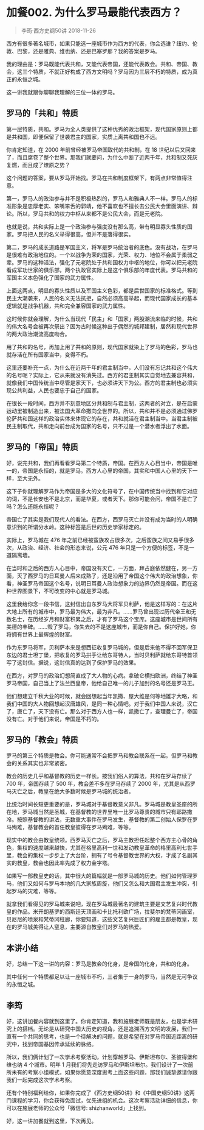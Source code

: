 # 加餐002. 为什么罗马最能代表西方？
> 李筠·西方史纲50讲
2018-11-26

西方有很多著名城市，如果只能选一座城市作为西方的代表，你会选谁？纽约、伦敦、巴黎，还是雅典、维也纳、还是巴塞罗那？我的答案是罗马。

我的理由是：罗马既能代表共和，又能代表帝国，还能代表教会。共和、帝国、教会，这三个特质，不就正好构成了西方文明吗？罗马因为三层不朽的特质，成为真正的永恒之城。

这一讲我就跟你聊聊我理解的三位一体的罗马。

## 罗马的「共和」特质
第一层特质，共和。罗马为全人类提供了这种优秀的政治框架，现代国家原则上都是共和国，即便保留了世袭君主的国家，实质上离共和国也不远。

你肯定知道，在 2000 年前曾经被罗马帝国取代的共和制，在 18 世纪以后又回来了，而且席卷了整个世界。那我们就要问，为什么中断了近两千年，共和制又死灰复燃，而且成了燎原之势？

这个问题的答案，要从罗马开始找。罗马在共和制度框架下，有两点非常值得注意。

第一，罗马人的政治参与并不是积极热烈的，罗马人和雅典人不一样。罗马人的标准形象是忠厚老实、笨嘴笨舌的郭靖，他不喜欢也不擅长去公民大会里面演讲、辩论。所以，罗马共和的权力中枢从来都不是公民大会，而是元老院。

也就是说，共和实际上是一个政治参与强度没有那么高，带有明显寡头性质的国家。罗马把人民的名义举得很高，但并不是落得很实。

第二，罗马的成长道路是军国主义，将军是罗马统治者的底色。没有战功，在罗马是很难有政治地位的。一个以战争为荣的国家，光荣、权力、地位不会属于柔弱之辈。罗马的这种活法，强化了元老院处于共和国权力中枢的地位，你可以把元老院看成军功世家的俱乐部，两个执政官实际上是这个俱乐部的年度代表。罗马共和的军国主义本色强化了国家的武力属性。

上面这两点，明显的寡头性质以及军国主义色彩，都是后世国家的标准格式。等到民主大潮袭来，人民的名义无法抗拒，自然必须高高举起，而现代国家成长的基本逻辑就是战争机器，共和完全兼容国家的武力属性。

这时候你就会理解，为什么当现代「民主」和「国家」两股潮流来临的时候，共和的伟大名号会被再次祭出？因为古时候这种出于偶然的城邦建制，居然和现代世界的两大政治潮流高度吻合。

用了共和的名号，再加上用了共和的原则，现代国家就染上了罗马的色彩，罗马也就存活在所有国家当中，变得不朽。

这里还要补充一点，为什么在近两千年的君主制当中，人们没有忘记共和这个伟大的名号呢？实际上，它从来就没有消失过。西方的君主制其实自觉地去兼容共和，就像我们中国传统当中尽管是家天下，也必须讲天下为公。西方的君主制也必须实现公共利益，人民也要忠于自己的国家。

在很长一段时间，西方并不刻意地区分共和制与君主制，这两者的对立，是在启蒙运动里被制造出来，被法国大革命撒向全世界的。所以，共和并不是必须通过佛罗伦萨共和国这样的政治实体来体现它的存在，共和就活在君主制当中。当君主制被民主制取代，共和走向前台成为国家的名号，只不过是一个潜水者浮出了水面。

## 罗马的「帝国」特质
好，说完共和，我们再看看罗马第二个特质，帝国。在西方人心目当中，帝国是唯一的，帝国是永恒的，就是罗马。西方人心里的帝国，其实和中国人心里的天下一样，至大无外。

这下子你就理解罗马作为帝国是多大的文化符号了，在中国传统当中找到和它对应的词，不是长安也不是北京，而是华夏，或者天下。那你可能会问，帝国不是亡了吗？怎么还能永恒呢？

帝国亡了其实是我们现代人的看法。在西方，西罗马灭亡并没有成为当时的人明确意识到的所谓分水岭。这种标签是后世的历史学家标定的。

实际上，罗马城在 476 年之前已经被蛮族攻占很多次，之后蛮族之间又易手很多次，从政治、经济、社会的形态来说，公元 476 年只是一个方便的标签，不是一道隔离墙。

在当时和之后的西方人心目中，帝国没有灭亡，一方面，拜占庭依然健在，另一方面，灭了西罗马的日耳曼人后来成熟了，还是沿用了帝国这个伟大的政治想象，你看，神圣罗马帝国这个名号，说明日耳曼人政治想象力的边界仍然是帝国。而在这种世界图景下，不可改变的中心就是罗马城。

这里我给你念一段书信，这封信出自东罗马大将军贝利萨，他是这样写的：在这片大地上所有的城市中，罗马最为伟大，最为非凡。……罗马曾出现过历代帝王和无数名士，在历经岁月和财富积累之后，才有了罗马这个宝库。这座城市是世间所有美德的丰碑。……毁了罗马，你失去的不是这座城市，而是你自己。保护好她，你将拥有世界上最辉煌的财富。

作为东罗马将军，贝利萨本来是想西征收复罗马城的，但是后来他不得不回军保卫东边的君士坦丁堡，把收复的罗马拱手让给东哥特人，当时贝利萨就给东哥特首领写了这封信。据说，这封信真的达到了保护罗马的效果。

在西方，对罗马的政治幻想简直成了大人物的心病。拿破仑横扫欧洲，终结了神圣罗马帝国，自己当上了法兰西皇帝，他给自己唯一的儿子加封的名号还是罗马王。

他们想建立千秋大业的时候，就会回想起当年凯撒、屋大维是何等地雄才大略，和我们中国的大人物回想起汉唐雄风，是同一种心情吧。对于我们中国人来说，汉亡了，唐亡了，天下没有亡。那么对于西方人也一样，凯撒亡了，查理曼亡了，帝国没有亡。对于他们来说，帝国是不朽的。

## 罗马的「教会」特质
罗马的第三个特质是教会。你可能通常不会把罗马和教会联系在一起。但罗马和教会的关系其实也非常紧密。

教会的历史几乎和基督教的历史一样长。按我们俗人的算法，共和在罗马存续了 700 年，帝国存续了 500 年，教会差不多在罗马存续了 2000 年，尤其是从西罗马灭亡之后，教皇在绝大多数时候是罗马城的统治者。

比统治时间长短更重要的是，罗马城对于基督教意义非凡。罗马城是教皇圣座的所在地，罗马城当然是圣城，在基督教的世界里唯一比罗马尊贵的城市只有耶路撒冷。按照基督教的讲法，无数重大事件在罗马发生，基督教的第二创始人保罗在罗马殉难，基督教会的首任教皇彼得在罗马殉难，等等。

现实中的教会由教皇统领。西罗马灭亡之后，罗马主教担任起整个西方主心骨的角色，集权的速度越来越快，尤其在格里高利一世和发动教皇革命的格里高利七世手里，教会的集权一步步上了大台阶，拥有了号令基督教世界的大权，才成了名副其实的教皇，教会也因此率先成了权力金字塔。

如果写一部教皇史的话，其中很大的篇幅就是一部罗马城的历史。他们如何管理罗马，他们又如何与罗马本地的几大家族周旋，他们又怎么和大国君主发生冲突，引起罗马的灾难，等等。

就拿我们看得见的罗马城来说吧，现在罗马城最著名的建筑主要是文艺复兴时代教皇的作品。米开朗基罗的西斯廷天顶画和卡比托利欧广场，拉斐尔的梵蒂冈画室，贝尼尼的喷泉和梵蒂冈柱廊，你要知道，这些文艺复兴巨匠们的雇主都是教皇，现在的罗马城美得让人窒息，主要源自教皇们对罗马的热爱。

## 本讲小结
好，总结一下这一讲的内容：罗马是教会的化身，是帝国的化身，共和的化身。

其中任何一个特质都足以让一座城市不朽，三者集于一身的罗马，当然是无可争议的永恒之城。

## 李筠
好，这讲加餐内容就到这里了。你肯定知道，我和施展老师既是朋友，也是学术研究上的搭档。无论是从研究中国大历史的视角，还是追溯西方文明的发展，我们一直有一个共同的思考，也是一个待解决的问题，就是希望在对罗马帝国近距离的研究中，找到帝国基因传承延续的脉络。

所以，我们俩计划了一次学术考察活动，计划穿越罗马、伊斯坦布尔、圣彼得堡和维也纳 4 个城市。明年 1 月我们将先走访罗马和伊斯坦布尔。我们设计了一次前所未有的考察小组模式，如果你愿意深度思考上面这些问题，那我们诚挚邀请你跟我们一起完成这次学术考察。

还有个特别福利给你，如果你完成了《西方史纲50讲》和《中国史纲50讲》这两门课程的学习，你会获得免面试，优先进组的机会。这次考察活动详细的信息，你可以在施展老师的公众号「微信号: shizhanworld」上找到。

好，这一讲加餐就到这里，下次再见。